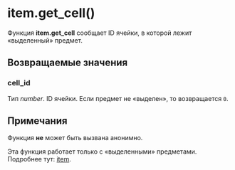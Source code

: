 # item.get_cell()
Функция **item.get_cell** сообщает ID ячейки, в которой лежит &laquo;выделенный&raquo; предмет.

## Возвращаемые значения
### cell_id
Тип *number*. ID ячейки. Если предмет не &laquo;выделен&raquo;, то возвращается `0`.

## Примечания
Функция **не** может быть вызвана анонимно.

Эта функция работает только с &laquo;выделенными&raquo; предметами. Подробнее тут: [item](../item).